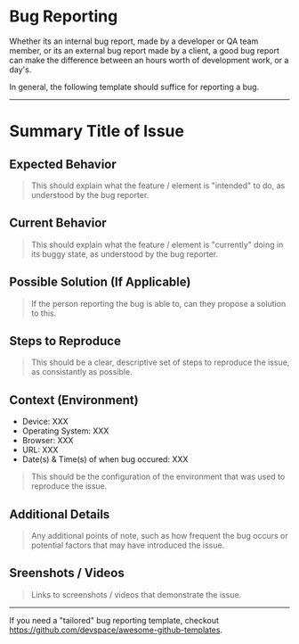 # Bug Reporting

Whether its an internal bug report, made by a developer or QA team member, or its an external bug report made by a client, a good bug report can make the difference between an hours worth of development work, or a day's.

In general, the following template should suffice for reporting a bug.

---

# Summary Title of Issue

## Expected Behavior
> This should explain what the feature / element is "intended" to do, as understood by the bug reporter.

## Current Behavior
> This should explain what the feature / element is "currently" doing in its buggy state, as understood by the bug reporter.

## Possible Solution (If Applicable)
> If the person reporting the bug is able to, can they propose a solution to this.

## Steps to Reproduce
> This should be a clear, descriptive set of steps to reproduce the issue, as consistantly as possible.

## Context (Environment)

 - Device: XXX
 - Operating System: XXX
 - Browser: XXX
 - URL: XXX
 - Date(s) & Time(s) of when bug occured: XXX

> This should be the configuration of the environment that was used to reproduce the issue.

## Additional Details

> Any additional points of note, such as how frequent the bug occurs or potential factors that may have introduced the issue.

## Sreenshots / Videos

> Links to screenshots / videos that demonstrate the issue.

---

If you need a "tailored" bug reporting template, checkout https://github.com/devspace/awesome-github-templates.